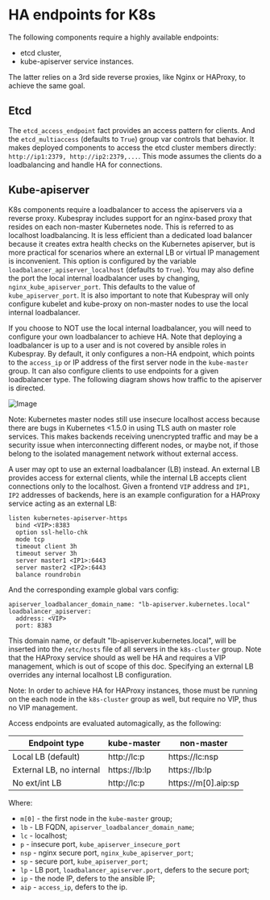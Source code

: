 HA endpoints for K8s
====================

The following components require a highly available endpoints:
* etcd cluster,
* kube-apiserver service instances.

The latter relies on a 3rd side reverse proxies, like Nginx or HAProxy, to
achieve the same goal.

Etcd
----

The `etcd_access_endpoint` fact provides an access pattern for clients. And the
`etcd_multiaccess` (defaults to `True`) group var controls that behavior.
It makes deployed components to access the etcd cluster members
directly: `http://ip1:2379, http://ip2:2379,...`. This mode assumes the clients
do a loadbalancing and handle HA for connections.


Kube-apiserver
--------------

K8s components require a loadbalancer to access the apiservers via a reverse
proxy. Kubespray includes support for an nginx-based proxy that resides on each
non-master Kubernetes node. This is referred to as localhost loadbalancing. It
is less efficient than a dedicated load balancer because it creates extra
health checks on the Kubernetes apiserver, but is more practical for scenarios
where an external LB or virtual IP management is inconvenient.  This option is
configured by the variable `loadbalancer_apiserver_localhost` (defaults to `True`).
You may also define the port the local internal loadbalancer uses by changing,
`nginx_kube_apiserver_port`.  This defaults to the value of `kube_apiserver_port`.
It is also important to note that Kubespray will only configure kubelet and kube-proxy
on non-master nodes to use the local internal loadbalancer.

If you choose to NOT use the local internal loadbalancer, you will need to configure
your own loadbalancer to achieve HA. Note that deploying a loadbalancer is up to
a user and is not covered by ansible roles in Kubespray. By default, it only configures
a non-HA endpoint, which points to the `access_ip` or IP address of the first server
node in the `kube-master` group. It can also configure clients to use endpoints
for a given loadbalancer type. The following diagram shows how traffic to the
apiserver is directed.

![Image](figures/loadbalancer_localhost.png?raw=true)

  Note: Kubernetes master nodes still use insecure localhost access because
  there are bugs in Kubernetes <1.5.0 in using TLS auth on master role
  services. This makes backends receiving unencrypted traffic and may be a
  security issue when interconnecting different nodes, or maybe not, if those
  belong to the isolated management network without external access.

A user may opt to use an external loadbalancer (LB) instead. An external LB
provides access for external clients, while the internal LB accepts client
connections only to the localhost.
Given a frontend `VIP` address and `IP1, IP2` addresses of backends, here is
an example configuration for a HAProxy service acting as an external LB:
```
listen kubernetes-apiserver-https
  bind <VIP>:8383
  option ssl-hello-chk
  mode tcp
  timeout client 3h
  timeout server 3h
  server master1 <IP1>:6443
  server master2 <IP2>:6443
  balance roundrobin
```

And the corresponding example global vars config:
```
apiserver_loadbalancer_domain_name: "lb-apiserver.kubernetes.local"
loadbalancer_apiserver:
  address: <VIP>
  port: 8383
```

This domain name, or default "lb-apiserver.kubernetes.local", will be inserted
into the `/etc/hosts` file of all servers in the `k8s-cluster` group. Note that
the HAProxy service should as well be HA and requires a VIP management, which
is out of scope of this doc. Specifying an external LB overrides any internal
localhost LB configuration.

  Note: In order to achieve HA for HAProxy instances, those must be running on
  the each node in the `k8s-cluster` group as well, but require no VIP, thus
  no VIP management.

Access endpoints are evaluated automagically, as the following:

| Endpoint type                | kube-master   | non-master          |
|------------------------------|---------------|---------------------|
| Local LB (default)           | http://lc:p   | https://lc:nsp      |
| External LB, no internal     | https://lb:lp | https://lb:lp       |
| No ext/int LB                | http://lc:p   | https://m[0].aip:sp |

Where:
* `m[0]` - the first node in the `kube-master` group;
* `lb` - LB FQDN, `apiserver_loadbalancer_domain_name`;
* `lc` - localhost;
* `p` - insecure port, `kube_apiserver_insecure_port`
* `nsp` - nginx secure port, `nginx_kube_apiserver_port`;
* `sp` - secure port, `kube_apiserver_port`;
* `lp` - LB port, `loadbalancer_apiserver.port`, defers to the secure port;
* `ip` - the node IP, defers to the ansible IP;
* `aip` - `access_ip`, defers to the ip.

